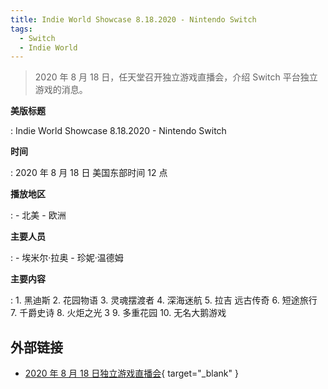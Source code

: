 ```yaml
---
title: Indie World Showcase 8.18.2020 - Nintendo Switch
tags:
  - Switch
  - Indie World
---
```


> 2020 年 8 月 18 日，任天堂召开独立游戏直播会，介绍 Switch 平台独立游戏的消息。

**美版标题**

:   Indie World Showcase 8.18.2020 - Nintendo Switch

**时间**

:   2020 年 8 月 18 日 美国东部时间 12 点

**播放地区**

:   - 北美
    - 欧洲

**主要人员**

:   - 埃米尔·拉奥
    - 珍妮·温德姆

**主要内容**

:   1. 黑迪斯
    2. 花园物语
    3. 灵魂摆渡者
    4. 深海迷航
    5. 拉吉 远古传奇
    6. 短途旅行
    7. 千爵史诗
    8. 火炬之光 3
    9. 多重花园
    10. 无名大鹅游戏

## 外部链接

- [2020 年 8 月 18 日独立游戏直播会](https://www.bilibili.com/video/BV1Rp4y1s7Q9/){ target="_blank" }

